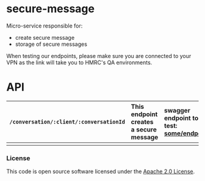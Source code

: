 
# secure-message

Micro-service responsible for:

- create secure message
- storage of secure messages

When testing our endpoints, please make sure you are connected to your VPN as the link will take you to HMRC's QA environments.

# API

| ```/conversation/:client/:conversationId``` | This endpoint creates a secure message | swagger endpoint to test: [some/endpoint]() | [Link to swagger definition: https://github.com/hmrc/secure-message/blob/public/secure-message-swagger.json]() |
|:--------------------------------------------|:---------------------------------------|:--------------------------------------------|:---------------------------------------------------------------------------------------------------------------|
|                                             |                                        |                                             |                                                                                                                |

### License

This code is open source software licensed under the [Apache 2.0 License]("http://www.apache.org/licenses/LICENSE-2.0.html").




